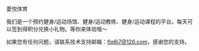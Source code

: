 菱悦体育

我们是一个预约健身/运动场馆、健身/运动教练、健身/运动课程的平台。每天可以签到得积分兑换小礼物。等你来体验哦～

如果您有任何问题，请联系技术支持邮箱：flq6i7@126.com，感谢您的支持。
